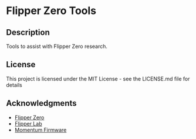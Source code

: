 # Flipper Zero Tools

## Description
Tools to assist with Flipper Zero research.

## License
This project is licensed under the MIT License - see the LICENSE.md file for details

## Acknowledgments
* [Flipper Zero](https://flipperzero.one)
* [Flipper Lab](https://lab.flipper.net)
* [Momentum Firmware](https://momentum-fw.dev)
